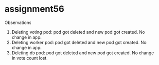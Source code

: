 # assignment56
Observations

1. Deleting voting pod: pod got deleted and new pod got created. No change in app.
2. Deleting worker pod: pod got deleted and new pod got created. No change in app.
3. Deleting db pod: pod got deleted and new pod got created. No change in vote count lost.
